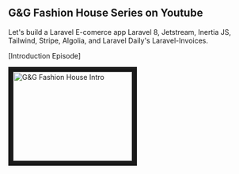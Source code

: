 ## G&G Fashion House Series on Youtube

Let's build a Laravel E-comerce app Laravel 8, Jetstream, Inertia JS, Tailwind, Stripe, Algolia, and Laravel Daily's Laravel-Invoices.

[Introduction Episode]

<a href="http://www.youtube.com/watch?feature=player_embedded&v=ERO-j5a4r18
" target="_blank"><img src="http://img.youtube.com/vi/ERO-j5a4r18/0.jpg" 
alt="G&G Fashion House Intro" width="240" height="180" border="10" /></a>
